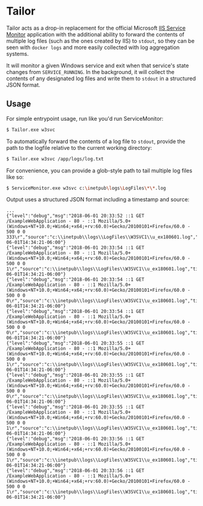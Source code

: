 # Tailor
Tailor acts as a drop-in replacement for the official Microsoft [IIS Service Monitor](https://github.com/Microsoft/IIS.ServiceMonitor) application with the additional ability to forward the contents of multiple log files (such as the ones created by IIS) to `stdout`, so they can be seen with `docker logs` and more easily collected with log aggregation systems.

It will monitor a given Windows service and exit when that service's state changes from `SERVICE_RUNNING`. In the background, it will collect the contents of any designated log files and write them to `stdout` in a structured JSON format.

## Usage
For simple entrypoint usage, run like you'd run ServiceMonitor:

```bash
$ Tailor.exe w3svc
```

To automatically forward the contents of a log file to `stdout`, provide the path to the logfile relative to the current working directory:

```bash
$ Tailor.exe w3svc /app/logs/log.txt
```

For convenience, you can provide a glob-style path to tail multiple log files like so:

```bash
$ ServiceMonitor.exe w3svc c:\inetpub\logs\LogFiles\*\*.log
```

Output uses a structured JSON format including a timestamp and source:

```
...
{"level":"debug","msg":"2018-06-01 20:33:52 ::1 GET /ExampleWebApplication - 80 - ::1 Mozilla/5.0+(Windows+NT+10.0;+Win64;+x64;+rv:60.0)+Gecko/20100101+Firefox/60.0 - 500 0 0 333\r","source":"c:\\inetpub\\logs\\LogFiles\\W3SVC1\\u_ex180601.log","time":"2018-06-01T14:34:21-06:00"}
{"level":"debug","msg":"2018-06-01 20:33:54 ::1 GET /ExampleWebApplication - 80 - ::1 Mozilla/5.0+(Windows+NT+10.0;+Win64;+x64;+rv:60.0)+Gecko/20100101+Firefox/60.0 - 500 0 0 1\r","source":"c:\\inetpub\\logs\\LogFiles\\W3SVC1\\u_ex180601.log","time":"2018-06-01T14:34:21-06:00"}
{"level":"debug","msg":"2018-06-01 20:33:54 ::1 GET /ExampleWebApplication - 80 - ::1 Mozilla/5.0+(Windows+NT+10.0;+Win64;+x64;+rv:60.0)+Gecko/20100101+Firefox/60.0 - 500 0 0 0\r","source":"c:\\inetpub\\logs\\LogFiles\\W3SVC1\\u_ex180601.log","time":"2018-06-01T14:34:21-06:00"}
{"level":"debug","msg":"2018-06-01 20:33:54 ::1 GET /ExampleWebApplication - 80 - ::1 Mozilla/5.0+(Windows+NT+10.0;+Win64;+x64;+rv:60.0)+Gecko/20100101+Firefox/60.0 - 500 0 0 0\r","source":"c:\\inetpub\\logs\\LogFiles\\W3SVC1\\u_ex180601.log","time":"2018-06-01T14:34:21-06:00"}
{"level":"debug","msg":"2018-06-01 20:33:55 ::1 GET /ExampleWebApplication - 80 - ::1 Mozilla/5.0+(Windows+NT+10.0;+Win64;+x64;+rv:60.0)+Gecko/20100101+Firefox/60.0 - 500 0 0 1\r","source":"c:\\inetpub\\logs\\LogFiles\\W3SVC1\\u_ex180601.log","time":"2018-06-01T14:34:21-06:00"}
{"level":"debug","msg":"2018-06-01 20:33:55 ::1 GET /ExampleWebApplication - 80 - ::1 Mozilla/5.0+(Windows+NT+10.0;+Win64;+x64;+rv:60.0)+Gecko/20100101+Firefox/60.0 - 500 0 0 0\r","source":"c:\\inetpub\\logs\\LogFiles\\W3SVC1\\u_ex180601.log","time":"2018-06-01T14:34:21-06:00"}
{"level":"debug","msg":"2018-06-01 20:33:55 ::1 GET /ExampleWebApplication - 80 - ::1 Mozilla/5.0+(Windows+NT+10.0;+Win64;+x64;+rv:60.0)+Gecko/20100101+Firefox/60.0 - 500 0 0 1\r","source":"c:\\inetpub\\logs\\LogFiles\\W3SVC1\\u_ex180601.log","time":"2018-06-01T14:34:21-06:00"}
{"level":"debug","msg":"2018-06-01 20:33:56 ::1 GET /ExampleWebApplication - 80 - ::1 Mozilla/5.0+(Windows+NT+10.0;+Win64;+x64;+rv:60.0)+Gecko/20100101+Firefox/60.0 - 500 0 0 1\r","source":"c:\\inetpub\\logs\\LogFiles\\W3SVC1\\u_ex180601.log","time":"2018-06-01T14:34:21-06:00"}
{"level":"debug","msg":"2018-06-01 20:33:56 ::1 GET /ExampleWebApplication - 80 - ::1 Mozilla/5.0+(Windows+NT+10.0;+Win64;+x64;+rv:60.0)+Gecko/20100101+Firefox/60.0 - 500 0 0 1\r","source":"c:\\inetpub\\logs\\LogFiles\\W3SVC1\\u_ex180601.log","time":"2018-06-01T14:34:21-06:00"}
```
